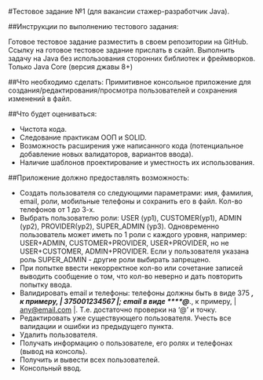 #Тестовое задание №1 (для вакансии стажер-разработчик Java).

##Инструкции по выполнению тестового задания:

Готовое тестовое задание разместить в своем репозитории на GitHub.
Ссылку на готовое тестовое задание прислать в скайп.
Выполнить задачу на Java без использования сторонних библиотек и фреймворков.
Только Java Core (версия джавы 8+)

##Что необходимо сделать:
Примитивное консольное приложение для создания/редактирования/просмотра пользователей и сохранения изменений в файл.

##Что будет оцениваться:

* Чистота кода.
* Следование практикам ООП и SOLID.
* Возможность расширения уже написанного кода (потенциальное добавление новых валидаторов, вариантов ввода).
* Наличие шаблонов проектирование и уместность их использования.

##Приложение должно предоставлять возможность:

* Создать пользователя со следующими параметрами: имя, фамилия, email, роли, мобильные телефоны и сохранить его в файл.
Кол-во телефонов от 1 до 3-х.
* Выбрать пользователю роли: USER (ур1), CUSTOMER(ур1), ADMIN (ур2), PROVIDER(ур2), SUPER_ADMIN (ур3).
Одновременно пользователь может иметь по 1 роли с каждого уровня, например: USER+ADMIN, CUSTOMER+PROVIDER, USER+PROVIDER,
но не USER+CUSTOMER, ADMIN+PROVIDER.
Если у пользователя указана роль SUPER_ADMIN - другие роли выбирать запрещено.
* При попытке ввести некорректное кол-во или сочетание записей выводить сообщение о том, что кол-во неверно и дать 
повторить попытку ввода.
* Валидировать email и телефоны:
телефоны должны быть в виде 375 *****, к примеру, | 375001234567 |;
email в виде ****@*****., к примеру, | any@email.com |. Т.е. достаточно проверки на ‘@’ и точку.
* Редактировать уже существующего пользователя.
Учесть все валидации и ошибки из предыдущего пункта.
* Удалить пользователя.
* Получать информацию о пользователе, его ролях и телефонах (вывод на консоль).
* Получить и вывести всех пользователей.
* Консольный ввод.